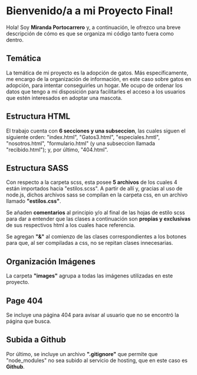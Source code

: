 # Bienvenido/a a mi Proyecto Final!

Hola! Soy **Miranda Portocarrero** y, a continuación, le ofrezco una breve descripción de cómo es que se organiza mi código tanto fuera como dentro.

## Temática
La temática de mi proyecto es la adopción de gatos. Más específicamente, me encargo de la organización de información, en este caso sobre gatos en adopción, para intentar conseguirles un hogar. Me ocupo de ordenar los datos que tengo a mi disposición para facilitarles el acceso a los usuarios que estén interesados en adoptar una mascota.

## Estructura HTML
El trabajo cuenta con **6 secciones y una subseccion**, las cuales siguen el siguiente orden: "index.html", "Gatos3.html", "especiales.hmtl", "nosotros.html", "formulario.html" (y una subseccion llamada "recibido.html"); y, por último, "404.html". 

## Estructura SASS
Con respecto a la carpeta scss, esta posee **5 archivos** de los cuales 4 están importados hacia "estilos.scss". A partir de allí y, gracias al uso de node.js, dichos archivos sass se compilan en la carpeta css, en un archivo llamado **"estilos.css"**.

Se añaden **comentarios** al principio y/o al final de las hojas de estilo scss para dar a entender que las clases a continuación son **propias y exclusivas** de sus respectivos html a los cuales hace referencia. 

Se agregan **"&"** al comienzo de las clases correspondientes a los botones para que, al ser compiladas a css, no se repitan clases innecesarias.

## Organización Imágenes
La carpeta **"images"** agrupa a todas las imágenes utilizadas en este proyecto.

## Page 404
Se incluye una página 404 para avisar al usuario que no se encontró la página que busca.

## Subida a Github
Por último, se incluye un archivo **".gitignore"** que permite que "node_modules" no sea subido al servicio de hosting, que en este caso es **Github**.